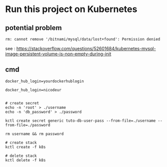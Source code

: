 # Run this project on Kubernetes

## potential problem 

```
rm: cannot remove '/bitnami/mysql/data/lost+found': Permission denied
```
see : https://stackoverflow.com/questions/52601684/kubernetes-mysql-image-persistent-volume-is-non-empty-during-init



## cmd

```
docker_hub_login=yourdockerhublogin

docker_hub_login=nicodeur


# create secret
echo -n 'root' > ./username
echo -n 'db_password' > ./password

kctl create secret generic tuto-db-user-pass --from-file=./username --from-file=./password

rm username && rm password

# create stack
kctl create -f k8s

# delete stack
kctl delete -f k8s

```



